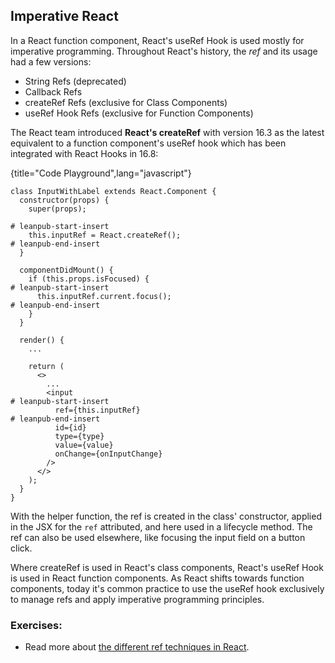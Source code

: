 ## Imperative React

In a React function component, React's useRef Hook is used mostly for imperative programming. Throughout React's history, the *ref* and its usage had a few versions:

* String Refs (deprecated)
* Callback Refs
* createRef Refs (exclusive for Class Components)
* useRef Hook Refs (exclusive for Function Components)

The React team introduced **React's createRef** with version 16.3 as the latest equivalent to a function component's useRef hook which has been integrated with React Hooks in 16.8:

{title="Code Playground",lang="javascript"}
~~~~~~~
class InputWithLabel extends React.Component {
  constructor(props) {
    super(props);

# leanpub-start-insert
    this.inputRef = React.createRef();
# leanpub-end-insert
  }

  componentDidMount() {
    if (this.props.isFocused) {
# leanpub-start-insert
      this.inputRef.current.focus();
# leanpub-end-insert
    }
  }

  render() {
    ...

    return (
      <>
        ...
        <input
# leanpub-start-insert
          ref={this.inputRef}
# leanpub-end-insert
          id={id}
          type={type}
          value={value}
          onChange={onInputChange}
        />
      </>
    );
  }
}
~~~~~~~

With the helper function, the ref is created in the class' constructor, applied in the JSX for the `ref` attributed, and here used in a lifecycle method. The ref can also be used elsewhere, like focusing the input field on a button click.

Where createRef is used in React's class components, React's useRef Hook is used in React function components. As React shifts towards function components, today it's common practice to use the useRef hook exclusively to manage refs and apply imperative programming principles.

### Exercises:

* Read more about [the different ref techniques in React](https://reactjs.org/docs/refs-and-the-dom.html).

